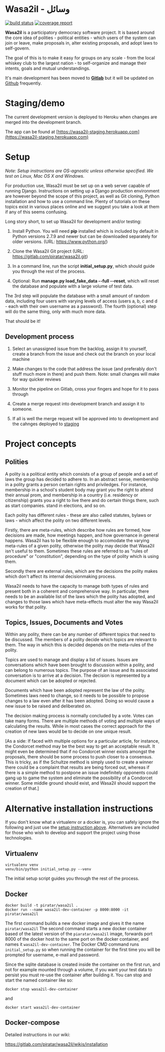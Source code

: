 # Wasa2il - ‫وسائل
[![build status](https://gitlab.com/piratar/wasa2il/badges/development/build.svg)](https://gitlab.com/piratar/wasa2il/commits/development)
[![coverage report](https://gitlab.com/piratar/wasa2il/badges/development/coverage.svg)](https://gitlab.com/piratar/wasa2il/commits/development)

**Wasa2il** is a participatory democracy software project. It is based around the core
idea of polities - political entities - which users of the system can join or leave,
make proposals in, alter existing proposals, and adopt laws to self-govern.

The goal of this is to make it easy for groups on any scale - from the local
whiskey club to the largest nation - to self-organize and manage their intents,
goals and mutual understandings.

It's main development has been moved to **[Gitlab](https://gitlab.com/piratar/wasa2il)** but it will be updated on [Github](https://github.com/piratar/wasa2il) frequently.

# Staging/demo

The current development version is deployed to Heroku when changes are merged into the development branch.

The app can be found at [https://wasa2il-staging.herokuapp.com](https://wasa2il-staging.herokuapp.com)

# Setup

_Note: Setup instructions are OS-agnostic unless otherwise specified. We test on Linux, Mac OS X and Windows._

For production use, Wasa2il must be set up on a web server capable of running Django. Instructions on setting up a Django production environment are however beyond the scope of this project, as well as Git cloning, Python installation and how to use a command line. Plenty of tutorials on these topics exist in various places online and we suggest you take a look at them if any of this seems confusing.

Long story short, to set up Wasa2il for development and/or testing:

1. Install Python. You will need **pip** installed which is included by default in Python versions 2.7.9 and newer but can be downloaded separately for older versions. (URL: https://www.python.org/)

2. Clone the Wasa2il Git project (URL: https://gitlab.com/piratar/wasa2il.git)

3. In a command line, run the script **initial_setup.py**, which should guide you through the rest of the process.

4. Optional: Run **manage.py load_fake_data --full --reset**, which will reset the database and populate with a large volume of test data.

The 3rd step will populate the database with a small amount of random data, including four users with varying levels of access (users a, b, c and d - each with their own username as a password). The fourth (optional) step will do the same thing, only with much more data.

That should be it!

## Development process
1. Select an unassigned issue from the backlog, assign it to yourself, create a branch from the issue and check out the branch on your local machine

2. Make changes to the code that address the issue (and preferably don't stuff much more in there) and push them. Note: small changes will make for way quicker reviews

3. Monitor the pipeline on Gitlab, cross your fingers and hope for it to pass through

4. Create a merge request into development branch and assign it to someone.

5. If all is well the merge request will be approved into to development and the cahnges deployed to [staging](https://wasa2il-staging.herokuapp.com)

# Project concepts

## Polities

A polity is a political entity which consists of a group of people and a set of laws
the group has decided to adhere to. In an abstract sense, membership in a polity
grants a person certain rights and priviledges. For instance, membership in a
school's student body may grant you the right to attend their annual prom,
and membership in a country (i.e. residency or citizenship) grants you a right
to live there and do certain things there, such as start companies. stand in
elections, and so on.

Each polity has different rules - these are also called statutes, bylaws or laws -
which affect the polity on two different levels.

Firstly, there are meta-rules, which describe how rules are formed, how
decisions are made, how meetings happen, and how governance in general
happens. Wasa2il has to be flexible enough to accomodate the varying
meta-rules of a given polity, otherwise the polity may decide that Wasa2il isn't
useful to them. Sometimes these rules are referred to as "rules of procedure"
or "constitution", depending on the type of polity which is using them.

Secondly there are external rules, which are the decisions the polity makes which
don't affect its internal decisionmaking process.

Wasa2il needs to have the capacity to manage both types of rules and present
both in a coherent and comprehensive way. In particular, there needs to be an
available list of the laws which the polity has adopted, and changes to those
laws which have meta-effects must alter the way Wasa2il works for that polity.

## Topics, Issues, Documents and Votes

Within any polity, there can be any number of different topics that need to be
discussed. The members of a polity decide which topics are relevant to them.
The way in which this is decided depends on the meta-rules of the polity.

Topics are used to manage and display a list of issues. Issues are conversations
which have been brought to discussion within a polity, and can belong to 
numerous topics. The purpose of an issue and its associated conversation is to
arrive at a decision. The decision is represented by a document which can be
adopted or rejected.

Documents which have been adopted represent the law of the polity. Sometimes
laws need to change, so it needs to be possible to propose changes to a law
even after it has been adopted. Doing so would cause a new issue to be raised
and deliberated on.

The decision making process is normally concluded by a vote. Votes can take
many forms. There are multiple methods of voting and multiple ways of calculating
the results. While in most cases the correct approach for the creation of new
laws would be to decide on one unique result.

[As a side: If faced with multiple options for a particular article, for instance, the
Condorcet method may be the best way to get an acceptable result. It might even
be determined that if no Condorcet winner exists amongst the proposals, there
should be some process to push closer to a consensus. This is tricky, as if the
Schultze method is simply used to create a winner there could be a complaint that
results are being forced out, whereas if there is a simple method to postpone an
issue indefinitely opponents could gang up to game the system and eliminate the
possibility of a Condorcet winner. Some middle ground should exist, and Wasa2il
should support the creation of that.]


# Alternative installation instructions

If you don't know what a virtualenv or a docker is, you can safely ignore the
following and just use the [setup instruction above](#setup). Alternatives
are included for those who wish to develop and support the project using those
technologies.

## Virtualenv

    virtualenv venv
    venv/bin/python initial_setup.py --venv

The initial setup script guides you through the rest of the process.

## Docker

    docker build -t piratar/wasa2il .
    docker run --name wasa2il-dev-container -p 8000:8000 -it piratar/wasa2il

The first command builds a new docker image and gives it the name `piratar/wasa2il`
The second command starts a new docker container based of the latest version
of the `piaratar/wasa2il` image, forwards port 8000 of the docker host to the
same port on the docker container, and names it `wasa2il-dev-container`.  The
Docker CMD command runs `initial_setup.py` so when running the container for
the first time you will be prompted for username, e-mail and password.

Since the sqlite database is created inside the container on the first run,
and not for example mounted through a volume, if you want your test data to
persist you must re-use the container after building it.  You can stop and
start the named container like so:

    docker stop wasa2il-dev-container

and

    docker start wasa2il-dev-container

## Docker-compose

Detailed instructions in our wiki: 

https://gitlab.com/piratar/wasa2il/wikis/installation
